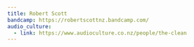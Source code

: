 ```yaml
---
title: Robert Scott
bandcamp: https://robertscottnz.bandcamp.com/
audio_culture:
  - link: https://www.audioculture.co.nz/people/the-clean
---
```

